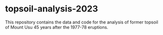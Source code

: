 # topsoil-analysis-2023
This repository contains the data and code for the analysis of former topsoil of Mount Usu 45 years after the 1977-78 eruptions.
